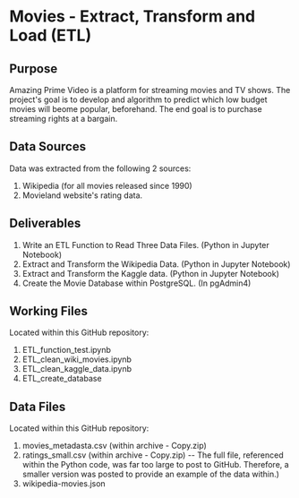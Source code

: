 # Movies - Extract, Transform and Load (ETL)

## Purpose
Amazing Prime Video is a platform for streaming movies and TV shows. The project's goal is to develop and algorithm to predict which low budget movies will beome popular, beforehand.  The end goal is to purchase streaming rights at a bargain.   

## Data Sources
Data was extracted from the following 2 sources:
1. Wikipedia (for all movies released since 1990)
2. Movieland website's rating data.  

## Deliverables 
1. Write an ETL Function to Read Three Data Files. (Python in Jupyter Notebook)
2. Extract and Transform the Wikipedia Data. (Python in Jupyter Notebook)
3. Extract and Transform the Kaggle data. (Python in Jupyter Notebook)
4. Create the Movie Database within PostgreSQL. (In pgAdmin4)

## Working Files  
Located within this GitHub repository:

1. ETL_function_test.ipynb
2. ETL_clean_wiki_movies.ipynb
3. ETL_clean_kaggle_data.ipynb
4. ETL_create_database

## Data Files 
Located within this GitHub repository:

1. movies_metadasta.csv (within archive - Copy.zip)
2. ratings_small.csv (within archive - Copy.zip)  -- The full file, referenced within the Python code, was far too large to post to GitHub.  Therefore, a smaller version was posted to provide an example of the data within.)
3. wikipedia-movies.json
